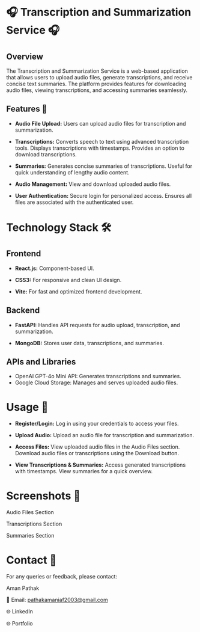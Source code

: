 # 🎧 Transcription and Summarization Service 🎧

## Overview
The Transcription and Summarization Service is a web-based application that allows users to upload audio files, generate transcriptions, and receive concise text summaries. The platform provides features for downloading audio files, viewing transcriptions, and accessing summaries seamlessly.

## Features 🚀
- **Audio File Upload:**
Users can upload audio files for transcription and summarization.

- **Transcriptions:**
Converts speech to text using advanced transcription tools.
Displays transcriptions with timestamps.
Provides an option to download transcriptions.

- **Summaries:**
Generates concise summaries of transcriptions.
Useful for quick understanding of lengthy audio content.

- **Audio Management:**
View and download uploaded audio files.

- **User Authentication:**
Secure login for personalized access.
Ensures all files are associated with the authenticated user.

# Technology Stack 🛠

## Frontend
- **React.js:** Component-based UI.

- **CSS3:** For responsive and clean UI design.

- **Vite:** For fast and optimized frontend development.

## Backend
- **FastAPI:** Handles API requests for audio upload, transcription, and summarization.

- **MongoDB:** Stores user data, transcriptions, and summaries.

## APIs and Libraries
- OpenAI GPT-4o Mini API: Generates transcriptions and summaries.
- Google Cloud Storage: Manages and serves uploaded audio files.

# Usage 📝
- **Register/Login:**
Log in using your credentials to access your files.

- **Upload Audio:**
Upload an audio file for transcription and summarization.

- **Access Files:**
View uploaded audio files in the Audio Files section.
Download audio files or transcriptions using the Download button.

- **View Transcriptions & Summaries:**
Access generated transcriptions with timestamps.
View summaries for a quick overview.

# Screenshots 📸
Audio Files Section

Transcriptions Section

Summaries Section

# Contact 📧
For any queries or feedback, please contact:

Aman Pathak

📧 Email: pathakamaniaf2003@gmail.com

🌐 LinkedIn

🌐 Portfolio

